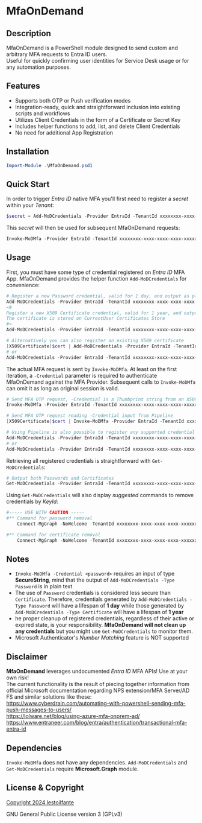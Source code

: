 # MfaOnDemand

## Description

MfaOnDemand is a PowerShell module designed to send custom and arbitrary MFA requests to Entra ID users.  
Useful for quickly confirming user identities for Service Desk usage or for any automation purposes.

## Features

* Supports both OTP or Push verification modes
* Integration-ready, quick and straightforward inclusion into existing scripts and workflows
* Utilizes Client Credentials in the form of a Certificate or Secret Key
* Includes helper functions to add, list, and delete Client Credentials
* No need for additional App Registration

## Installation

```powershell
Import-Module .\MfaOnDemand.psd1
```

## Quick Start

In order to trigger *Entra ID* native MFA you'll first need to register a *secret* within your *Tenant*:
```powershell
$secret = Add-MoDCredentials -Provider EntraId -TenantId xxxxxxxx-xxxx-xxxx-xxxx-xxxxxxxxxxxx -Type Password
```
This *secret* will then be used for subsequent MfaOnDemand requests:
```powershell
Invoke-MoDMfa -Provider EntraId -TenantId xxxxxxxx-xxxx-xxxx-xxxx-xxxxxxxxxxxx -Credential ($secret | ConvertTo-SecureString -AsPlainText -Force) -User user@something.onmicrosoft.com -Mode Push
```

## Usage

First, you must have some type of credential registered on *Entra ID* MFA App. MfaOnDemand provides the helper function `Add-MoDCredentials` for convenience:
```powershell
# Register a new Password credential, valid for 1 day, and output as plain text
Add-MoDCredentials -Provider EntraId -TenantId xxxxxxxx-xxxx-xxxx-xxxx-xxxxxxxxxxxx -Type Password
<#
Register a new X509 Certificate credential, valid for 1 year, and output its Thumbprint,
The certificate is stored on CurrentUser Certificates Store
#>
Add-MoDCredentials -Provider EntraId -TenantId xxxxxxxx-xxxx-xxxx-xxxx-xxxxxxxxxxxx -Type Certificate -MyCertificate New

# Alternatively you can also register an existing X509 certificate
[X509Certificate]$cert | Add-MoDCredentials -Provider EntraId -TenantId xxxxxxxx-xxxx-xxxx-xxxx-xxxxxxxxxxxx -Type Certificate
# or
Add-MoDCredentials -Provider EntraId -TenantId xxxxxxxx-xxxx-xxxx-xxxx-xxxxxxxxxxxx -Type Certificate -MyCertificate <X509Certificate.Thumbprint>
```

The actual MFA request is sent by `Invoke-MoDMfa`. At least on the first iteration, a `-Credential` parameter is required to authenticate MfaOnDemand against the MFA Provider. Subsequent calls to `Invoke-MoDMfa` 
can omit it as long as original session is valid.
```powershell
# Send MFA OTP request, -Credential is a Thumbprint string from an X509Certificate stored in the CurrentUser Certificates Store (Cert:\CurrentUser\My)
Invoke-MoDMfa -Provider EntraId -TenantId xxxxxxxx-xxxx-xxxx-xxxx-xxxxxxxxxxxx -Credential <X509Certificate.Thumbprint> -User user@something.onmicrosoft.com -Mode OTP

# Send MFA OTP request reading -Credential input from Pipeline
[X509Certificate]$cert | Invoke-MoDMfa -Provider EntraId -TenantId xxxxxxxx-xxxx-xxxx-xxxx-xxxxxxxxxxxx -User user@something.onmicrosoft.com -Mode OTP

# Using Pipeline is also possible to register any supported credential type and feed it to Invoke-MoDMfa
Add-MoDCredentials -Provider EntraId -TenantId xxxxxxxx-xxxx-xxxx-xxxx-xxxxxxxxxxxx -Type Certificate -MyCertificate New | Invoke-MoDMfa -Provider EntraId -TenantId xxxxxxxx-xxxx-xxxx-xxxx-xxxxxxxxxxxx -User user@something.onmicrosoft.com -Mode OTP
# or
Add-MoDCredentials -Provider EntraId -TenantId xxxxxxxx-xxxx-xxxx-xxxx-xxxxxxxxxxxx -Type Password | ConvertTo-SecureString -AsPlainText -Force | Invoke-MoDMfa -Provider EntraId -TenantId xxxxxxxx-xxxx-xxxx-xxxx-xxxxxxxxxxxx -User user@something.onmicrosoft.com -Mode OTP
```

Retrieving all registered credentials is straightforward with `Get-MoDCredentials`:
```powershell
# Output both Passwords and Certificates
Get-MoDCredentials -Provider EntraId -TenantId xxxxxxxx-xxxx-xxxx-xxxx-xxxxxxxxxxxx
```
Using `Get-MoDCredentials` will also display *suggested* commands to remove credentials by *KeyId*:
```powershell
#----- USE WITH CAUTION -----
#** Command for password removal
    Connect-MgGraph -NoWelcome -TenantId xxxxxxxx-xxxx-xxxx-xxxx-xxxxxxxxxxxx -Scopes 'Application.ReadWrite.All'; Remove-MgServicePrincipalPassword -ServicePrincipalId xxxxxxxx-xxxx-xxxx-xxxx-xxxxxxxxxxxx -KeyId <KeyId>

#** Command for certificate removal
    Connect-MgGraph -NoWelcome -TenantId xxxxxxxx-xxxx-xxxx-xxxx-xxxxxxxxxxxx -Scopes 'Application.ReadWrite.All'; $keyCreds=(Get-MgServicePrincipal -ServicePrincipalId 'xxxxxxxx-xxxx-xxxx-xxxx-xxxxxxxxxxxx').KeyCredentials; Update-MgServicePrincipal -ServicePrincipalId xxxxxxxx-xxxx-xxxx-xxxx-xxxxxxxxxxxx -KeyCredentials ($keyCreds|Where-Object { $_.KeyId -ne '<KeyId>' }) -Confirm
```

## Notes

* `Invoke-MoDMfa -Credential <password>` requires an input of type **SecureString**, mind that the output of `Add-MoDCredentials -Type Password` is in plain text  
* The use of `Password` credentials is considered less secure than `Certificate`. Therefore, credentials generated by `Add-MoDCredentials -Type Password` will have a lifespan of **1 day** while those generated by `Add-MoDCredentials -Type Certificate` will have a lifespan of **1 year**
* he proper cleanup of registered credentials, regardless of their active or expired state, is your responsibility. **MfaOnDemand will not clean up any credentials** but you might use `Get-MoDCredentials` to monitor them.
* Microsoft Authenticator's *Number Matching* feature is NOT supported

## Disclaimer

**MfaOnDemand** leverages undocumented *Entra ID* MFA APIs! Use at your own risk!  
The current functionality is the result of piecing together information from official Microsoft documentation regarding NPS extension/MFA Server/AD FS and similar solutions like these:  
https://www.cyberdrain.com/automating-with-powershell-sending-mfa-push-messages-to-users/  
https://lolware.net/blog/using-azure-mfa-onprem-ad/  
https://www.entraneer.com/blog/entra/authentication/transactional-mfa-entra-id

## Dependencies

`Invoke-MoDMfa` does not have any dependencies.
`Add-MoDCredentials` and `Get-MoDCredentials` require **Microsoft.Graph** module.

## License & Copyright

[Copyright 2024 lestoilfante](https://github.com/lestoilfante)

GNU General Public License version 3 (GPLv3)

